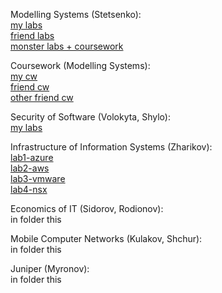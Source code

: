 Modelling Systems (Stetsenko):       
[my labs](https://github.com/genndy007/modeling-systems-practicums)       
[friend labs](https://github.com/vvkin/systems-modelling)         
[monster labs + coursework](https://github.com/ShkarupaDC/system-modelling)        

Coursework (Modelling Systems):        
[my cw]()         
[friend cw]()         
[other friend cw]()          

Security of Software (Volokyta, Shylo):      
[my labs]()

Infrastructure of Information Systems (Zharikov):       
[lab1-azure](https://docs.google.com/document/d/166GOfdWMdUUotxkQDq1uXgrb3Ju2B4hrnB21i91C0LY/edit?usp=sharing)   
[lab2-aws](https://docs.google.com/document/d/1GfU_vhg0Ao0TaBG0E03So1zUNi_9TwfkO6U2jwG0gGU/edit?usp=sharing)          
[lab3-vmware](https://docs.google.com/document/d/1dItd5Iy_dm2XtP7MKujlxu-srNFH0w6j4u55Zahslig/edit?usp=sharing)          
[lab4-nsx](https://docs.google.com/document/d/1z6NAXg2JF3RHYuuaN3Xk1tjR3vg2Das1o999NsOlsHE/edit?usp=sharing)  

Economics of IT (Sidorov, Rodionov):       
in folder this

Mobile Computer Networks (Kulakov, Shchur):         
in folder this

Juniper (Myronov):       
in folder this 